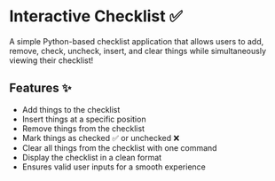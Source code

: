 # Interactive Checklist ✅  

A simple Python-based checklist application that allows users to add, remove, check, uncheck, insert, and clear things while simultaneously viewing their checklist!  

## Features ✨
- Add things to the checklist
- Insert things at a specific position
- Remove things from the checklist
- Mark things as checked ✅ or unchecked ❌
- Clear all things from the checklist with one command
- Display the checklist in a clean format
- Ensures valid user inputs for a smooth experience
